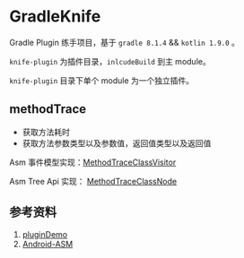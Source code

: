 # GradleKnife
Gradle Plugin 练手项目，基于 `gradle 8.1.4` && `kotlin 1.9.0` 。

`knife-plugin` 为插件目录，`inlcudeBuild` 到主 module。

`knife-plugin` 目录下单个 module 为一个独立插件。

## methodTrace

- 获取方法耗时
- 获取方法参数类型以及参数值，返回值类型以及返回值

Asm 事件模型实现：[MethodTraceClassVisitor](https://github.com/lulululbj/GradleKnife/blob/main/knife-plugin/methodTrace/src/main/java/luyao/plugin/methodTrace/MethodTraceClassVisitor.kt)

Asm Tree Api 实现： [MethodTraceClassNode](https://github.com/lulululbj/GradleKnife/blob/main/knife-plugin/methodTrace/src/main/java/luyao/plugin/methodTrace/MethodTraceClassNode.kt)

## 参考资料

1. [pluginDemo](https://github.com/MRwangqi/pluginDemo)
2. [Android-ASM](https://github.com/RicardoJiang/Android-ASM)